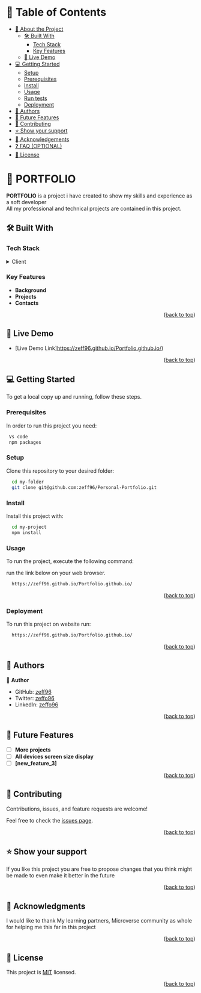 # 📗 Table of Contents

- [📖 About the Project](#about-project)
  - [🛠 Built With](#built-with)
    - [Tech Stack](#tech-stack)
    - [Key Features](#key-features)
  - [🚀 Live Demo](#live-demo)
- [💻 Getting Started](#getting-started)
  - [Setup](#setup)
  - [Prerequisites](#prerequisites)
  - [Install](#install)
  - [Usage](#usage)
  - [Run tests](#run-tests)
  - [Deployment](#triangular_flag_on_post-deployment)
- [👥 Authors](#authors)
- [🔭 Future Features](#future-features)
- [🤝 Contributing](#contributing)
- [⭐️ Show your support](#support)
- [🙏 Acknowledgements](#acknowledgements)
- [❓ FAQ (OPTIONAL)](#faq)
- [📝 License](#license)


# 📖 PORTFOLIO <a name="about-project"></a>


**PORTFOLIO** is a project i have created to show my skills and experience as a soft developer<br>
All my professional and technical projects are contained in this project.

## 🛠 Built With <a name="built-with"></a>

### Tech Stack <a name="tech-stack"></a>


<details>
  <summary>Client</summary>
  <ul>
    <li><a href="#">HTML</a></li>
    <li><a href="#">CSS</a></li>
  </ul>
</details>


### Key Features <a name="key-features"></a>


- **Background**
- **Projects**
- **Contacts**

<p align="right">(<a href="#readme-top">back to top</a>)</p>


## 🚀 Live Demo <a name="live-demo"></a>


- [Live Demo Link]https://zeff96.github.io/Portfolio.github.io/)

<p align="right">(<a href="#readme-top">back to top</a>)</p>


## 💻 Getting Started <a name="getting-started"></a>



To get a local copy up and running, follow these steps.

### Prerequisites

In order to run this project you need:


```sh
 Vs code
 npm packages
```

### Setup

Clone this repository to your desired folder:


```sh
  cd my-folder
  git clone git@github.com:zeff96/Personal-Portfolio.git
```

### Install

Install this project with:


```sh
  cd my-project
  npm install
```

### Usage

To run the project, execute the following command:

run the link below on your web browser.

```sh
  https://zeff96.github.io/Portfolio.github.io/
```

<p align="right">(<a href="#readme-top">back to top</a>)</p>

### Deployment

To run this project on website run:

```sh
  https://zeff96.github.io/Portfolio.github.io/
```

<p align="right">(<a href="#readme-top">back to top</a>)</p>

## 👥 Authors <a name="authors"></a>

👤 **Author**

- GitHub: [zeff96](https://github.com/zeff96)
- Twitter: [zeffo96](https://twitter.com/zeffo96)
- LinkedIn: [zeffo96](https://linkedin.com/in/zeff-adeka-28060820a)


<p align="right">(<a href="#readme-top">back to top</a>)</p>


## 🔭 Future Features <a name="future-features"></a>


- [ ] **More projects**
- [ ] **All devices screen size display**
- [ ] **[new_feature_3]**

<p align="right">(<a href="#readme-top">back to top</a>)</p>


## 🤝 Contributing <a name="contributing"></a>

Contributions, issues, and feature requests are welcome!

Feel free to check the [issues page](https://github.com/zeff96/Portfolio-setup-and-mobile-first/issues).


<p align="right">(<a href="#readme-top">back to top</a>)</p>


## ⭐️ Show your support <a name="support"></a>


If you like this project you are free to propose changes that you think might be made to even make it better in the future


<p align="right">(<a href="#readme-top">back to top</a>)</p>


## 🙏 Acknowledgments <a name="acknowledgements"></a>

I would like to thank My learning partners, Microverse community as whole for helping me this far in this project


<p align="right">(<a href="#readme-top">back to top</a>)</p>


## 📝 License <a name="license"></a>

This project is [MIT](LICENSE.md) licensed.


<p align="right">(<a href="#readme-top">back to top</a>)</p>